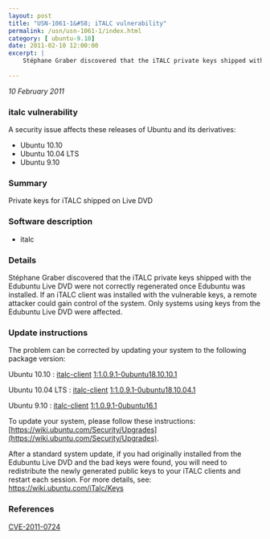 ```yaml
---
layout: post
title: "USN-1061-1&#58; iTALC vulnerability"
permalink: /usn/usn-1061-1/index.html
category: [ ubuntu-9.10]
date: 2011-02-10 12:00:00
excerpt: |
    Stéphane Graber discovered that the iTALC private keys shipped with the Edubuntu Live DVD were not correctly regenerated once Edubuntu was installed. If an iTALC client was installed with the vulnerable keys, a remote attacker could gain control of the system. Only systems using keys from the Edubuntu Live DVD were affected. 
    
--- 
```

 
 

*10 February 2011*

### italc vulnerability

A security issue affects these releases of Ubuntu and its derivatives:

* Ubuntu 10.10
* Ubuntu 10.04 LTS
* Ubuntu 9.10

### Summary

Private keys for iTALC shipped on Live DVD 

### Software description

* italc 

### Details

Stéphane Graber discovered that the iTALC private keys shipped with the Edubuntu Live DVD were not correctly regenerated once Edubuntu was installed. If an iTALC client was installed with the vulnerable keys, a remote attacker could gain control of the system. Only systems using keys from the Edubuntu Live DVD were affected. 

### Update instructions

The problem can be corrected by updating your system to the following package version:

Ubuntu 10.10
 : [italc-client](https://launchpad.net/ubuntu/+source/italc) <span> [1:1.0.9.1-0ubuntu18.10.10.1](https://launchpad.net/ubuntu/+source/italc/1:1.0.9.1-0ubuntu18.10.10.1) </span> 

Ubuntu 10.04 LTS
 : [italc-client](https://launchpad.net/ubuntu/+source/italc) <span> [1:1.0.9.1-0ubuntu18.10.04.1](https://launchpad.net/ubuntu/+source/italc/1:1.0.9.1-0ubuntu18.10.04.1) </span> 

Ubuntu 9.10
 : [italc-client](https://launchpad.net/ubuntu/+source/italc) <span> [1:1.0.9.1-0ubuntu16.1](https://launchpad.net/ubuntu/+source/italc/1:1.0.9.1-0ubuntu16.1) </span> 

To update your system, please follow these instructions: [https://wiki.ubuntu.com/Security/Upgrades](https://wiki.ubuntu.com/Security/Upgrades).

After a standard system update, if you had originally installed from the Edubuntu Live DVD and the bad keys were found, you will need to redistribute the newly generated public keys to your iTALC clients and restart each session. For more details, see: https://wiki.ubuntu.com/iTalc/Keys 

### References

 
 [CVE-2011-0724](http://people.ubuntu.com/~ubuntu-security/cve/CVE-2011-0724)
 

